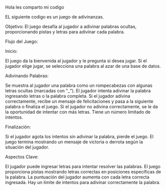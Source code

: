 Hola les comparto mi codigo

EL siguiente codigo es un juego de adivinanzas.

Objetivo:
El juego desafía al jugador a adivinar palabras ocultas, proporcionando pistas y letras para adivinar cada palabra.

Flujo del Juego:

Inicio:

El juego da la bienvenida al jugador y le pregunta si desea jugar.
Si el jugador elige jugar, se selecciona una palabra al azar de una base de datos.

Adivinando Palabras:

Se muestra al jugador una palabra como un rompecabezas con algunas letras ocultas (marcadas con "_").
El jugador intenta adivinar la palabra ingresando letras o la palabra completa.
Si el jugador adivina correctamente, recibe un mensaje de felicitaciones y pasa a la siguiente palabra o finaliza el juego.
Si el jugador no adivina correctamente, se le da la oportunidad de intentar con más letras. Tiene un número limitado de intentos.

Finalización:

Si el jugador agota los intentos sin adivinar la palabra, pierde el juego.
El juego termina mostrando un mensaje de victoria o derrota según la situación del jugador.

Aspectos Clave:

El jugador puede ingresar letras para intentar resolver las palabras.
El juego proporciona pistas mostrando letras correctas en posiciones específicas de la palabra.
La puntuación del jugador aumenta con cada letra correcta ingresada.
Hay un límite de intentos para adivinar correctamente la palabra.




